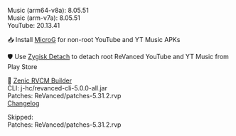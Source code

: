 Music (arm64-v8a): 8.05.51  
Music (arm-v7a): 8.05.51  
YouTube: 20.13.41  

📥 Install [MicroG](https://github.com/inotia00/VancedMicroG/releases) for non-root YouTube and YT Music APKs  

🛡️ Use [Zygisk Detach](https://github.com/ReVanced-Mirror/zygisk-detach) to detach root ReVanced YouTube and YT Music from Play Store  

🔗 [Zenic RVCM Builder](https://github.com/snapzenic/zenic_rvcm_builder)  
CLI: j-hc/revanced-cli-5.0.0-all.jar  
Patches: ReVanced/patches-5.31.2.rvp  
[Changelog](https://github.com/ReVanced/revanced-patches/releases/tag/v5.31.2)  

Skipped:  
Patches: ReVanced/patches-5.31.2.rvp    
